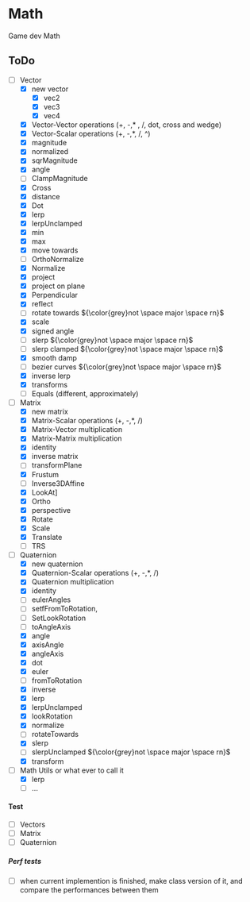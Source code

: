 # Math

Game dev Math

## ToDo

- [ ] Vector
  - [x] new vector
    - [x] vec2
    - [x] vec3
    - [x] vec4
  - [x] Vector-Vector operations (+, -,\* , /, dot, cross and wedge)
  - [x] Vector-Scalar operations (+, -,\*, /, ^)
  - [x] magnitude
  - [x] normalized
  - [x] sqrMagnitude
  - [x] angle
  - [ ] ClampMagnitude
  - [x] Cross
  - [x] distance
  - [x] Dot
  - [x] lerp
  - [x] lerpUnclamped
  - [x] min
  - [x] max
  - [x] move towards
  - [ ] OrthoNormalize
  - [x] Normalize
  - [x] project
  - [x] project on plane
  - [x] Perpendicular
  - [x] reflect
  - [ ] rotate towards ${\color{grey}not \space major \space rn}$
  - [x] scale
  - [x] signed angle
  - [ ] slerp ${\color{grey}not \space major \space rn}$
  - [ ] slerp clamped ${\color{grey}not \space major \space rn}$
  - [x] smooth damp
  - [ ] bezier curves ${\color{grey}not \space major \space rn}$
  - [x] inverse lerp
  - [x] transforms
  - [ ] Equals (different, approximately)
- [ ] Matrix
  - [x] new matrix
  - [x] Matrix-Scalar operations (+, -,\*, /)
  - [x] Matrix-Vector multiplication
  - [x] Matrix-Matrix multiplication
  - [x] identity
  - [x] inverse matrix
  - [ ] transformPlane
  - [x] Frustum
  - [ ] Inverse3DAffine
  - [x] LookAt]
  - [x] Ortho
  - [x] perspective
  - [x] Rotate
  - [x] Scale
  - [x] Translate
  - [ ] TRS
- [ ] Quaternion
  - [x] new quaternion
  - [x] Quaternion-Scalar operations (+, -,\*, /)
  - [x] Quaternion multiplication
  - [x] identity
  - [ ] eulerAngles
  - [ ] setfFromToRotation,
  - [ ] SetLookRotation
  - [ ] toAngleAxis
  - [x] angle
  - [x] axisAngle
  - [x] angleAxis
  - [x] dot
  - [x] euler
  - [ ] fromToRotation
  - [x] inverse
  - [x] lerp
  - [x] lerpUnclamped
  - [x] lookRotation
  - [x] normalize
  - [ ] rotateTowards
  - [x] slerp
  - [ ] slerpUnclamped ${\color{grey}not \space major \space rn}$
  - [x] transform
- [ ] Math Utils or what ever to call it
  - [x] lerp
  - [ ] ...

#### Test

- [ ] Vectors
- [ ] Matrix
- [ ] Quaternion

##### Perf tests

- [ ] when current implemention is finished, make class version of it, and compare the performances between them
